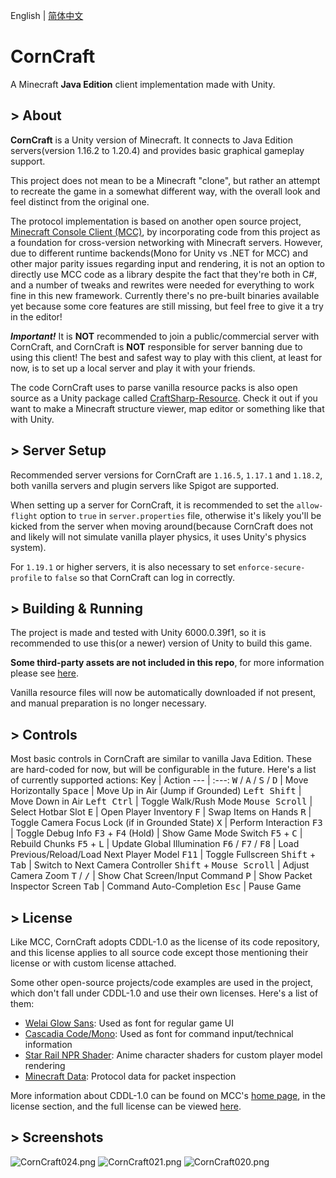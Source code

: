 English | [简体中文](README.zh-CN.md)

# CornCraft
A Minecraft **Java Edition** client implementation made with Unity.

## > About
**CornCraft** is a Unity version of Minecraft. It connects to Java Edition servers(version 1.16.2 to 1.20.4) and provides basic graphical gameplay support.

This project does not mean to be a Minecraft "clone", but rather an attempt to recreate the game in a somewhat different way, with the overall look and feel distinct from the original one.

The protocol implementation is based on another open source project, [Minecraft Console Client (MCC)](https://github.com/MCCTeam/Minecraft-Console-Client), by incorporating code from this project as a foundation for cross-version networking with Minecraft servers. However, due to different runtime backends(Mono for Unity vs .NET for MCC) and other major parity issues regarding input and rendering, it is not an option to directly use MCC code as a library despite the fact that they're both in C#, and a number of tweaks and rewrites were needed for everything to work fine in this new framework. Currently there's no pre-built binaries available yet because some core features are still missing, but feel free to give it a try in the editor!

***Important!*** It is **NOT** recommended to join a public/commercial server with CornCraft, and CornCraft is **NOT** responsible for server banning due to using this client! The best and safest way to play with this client, at least for now, is to set up a local server and play it with your friends.

The code CornCraft uses to parse vanilla resource packs is also open source as a Unity package called [CraftSharp-Resource](https://github.com/DevBobcorn/CraftSharp-Resource). Check it out if you want to make a Minecraft structure viewer, map editor or something like that with Unity.

## > Server Setup
Recommended server versions for CornCraft are <code>1.16.5</code>, <code>1.17.1</code> and <code>1.18.2</code>, both vanilla servers and plugin servers like Spigot are supported.

When setting up a server for CornCraft, it is recommended to set the <code>allow-flight</code> option to <code>true</code> in <code>server.properties</code> file, otherwise it's likely you'll be kicked from the server when moving around(because CornCraft does not and likely will not simulate vanilla player physics, it uses Unity's physics system).

For <code>1.19.1</code> or higher servers, it is also necessary to set <code>enforce-secure-profile</code> to <code>false</code> so that CornCraft can log in correctly.

## > Building & Running
The project is made and tested with Unity 6000.0.39f1, so it is recommended to use this(or a newer) version of Unity to build this game.

**Some third-party assets are not included in this repo**, for more information please see [here](./Assets/Third%20Party%20Assets.md).

Vanilla resource files will now be automatically downloaded if not present, and manual preparation is no longer necessary.

## > Controls
Most basic controls in CornCraft are similar to vanilla Java Edition. These are hard-coded for now, but will be configurable in the future. Here's a list of currently supported actions:
Key                                                       | Action
---                                                       | :---:
<kbd>W</kbd> / <kbd>A</kbd> / <kbd>S</kbd> / <kbd>D</kbd> | Move Horizontally
<kbd>Space</kbd>                                          | Move Up in Air (Jump if Grounded)
<kbd>Left Shift</kbd>                                     | Move Down in Air
<kbd>Left Ctrl</kbd>                                      | Toggle Walk/Rush Mode
<kbd>Mouse Scroll</kbd>                                   | Select Hotbar Slot
<kbd>E</kbd>                                              | Open Player Inventory
<kbd>F</kbd>                                              | Swap Items on Hands
<kbd>R</kbd>                                              | Toggle Camera Focus Lock (if in Grounded State)
<kbd>X</kbd>                                              | Perform Interaction
<kbd>F3</kbd>                                             | Toggle Debug Info
<kbd>F3</kbd> + <kbd>F4</kbd> (Hold)                      | Show Game Mode Switch
<kbd>F5</kbd> + <kbd>C</kbd>                              | Rebuild Chunks
<kbd>F5</kbd> + <kbd>L</kbd>                              | Update Global Illumination
<kbd>F6</kbd> / <kbd>F7</kbd> / <kbd>F8</kbd>             | Load Previous/Reload/Load Next Player Model
<kbd>F11</kbd>                                            | Toggle Fullscreen
<kbd>Shift</kbd> + <kbd>Tab</kbd>                         | Switch to Next Camera Controller
<kbd>Shift</kbd> + <kbd>Mouse Scroll</kbd>                | Adjust Camera Zoom
<kbd>T</kbd> / <kbd>/</kbd>                               | Show Chat Screen/Input Command
<kbd>P</kbd>                                              | Show Packet Inspector Screen
<kbd>Tab</kbd>                                            | Command Auto-Completion
<kbd>Esc</kbd>                                            | Pause Game

## > License
Like MCC, CornCraft adopts CDDL-1.0 as the license of its code repository, and this license applies to all source code except those mentioning their license or with custom license attached.

Some other open-source projects/code examples are used in the project, which don't fall under CDDL-1.0 and use their own licenses. Here's a list of them:
* [Welai Glow Sans](https://github.com/welai/glow-sans): Used as font for regular game UI
* [Cascadia Code/Mono](https://github.com/microsoft/cascadia-code): Used as font for command input/technical information
* [Star Rail NPR Shader](https://github.com/stalomeow/StarRailNPRShader): Anime character shaders for custom player model rendering
* [Minecraft Data](https://github.com/PrismarineJS/minecraft-data): Protocol data for packet inspection

More information about CDDL-1.0 can be found on MCC's [home page](https://github.com/MCCTeam/Minecraft-Console-Client), in the license section, and the full license can be viewed [here](./LICENSE.md).

## > Screenshots
![CornCraft024.png](https://s2.loli.net/2025/05/06/35dEplHtjX9gcP6.png)
![CornCraft021.png](https://s2.loli.net/2024/10/28/kas4ZD8cgrfb6xn.png)
![CornCraft020.png](https://s2.loli.net/2024/10/28/xFVCbJNwH6qAZ2E.png)